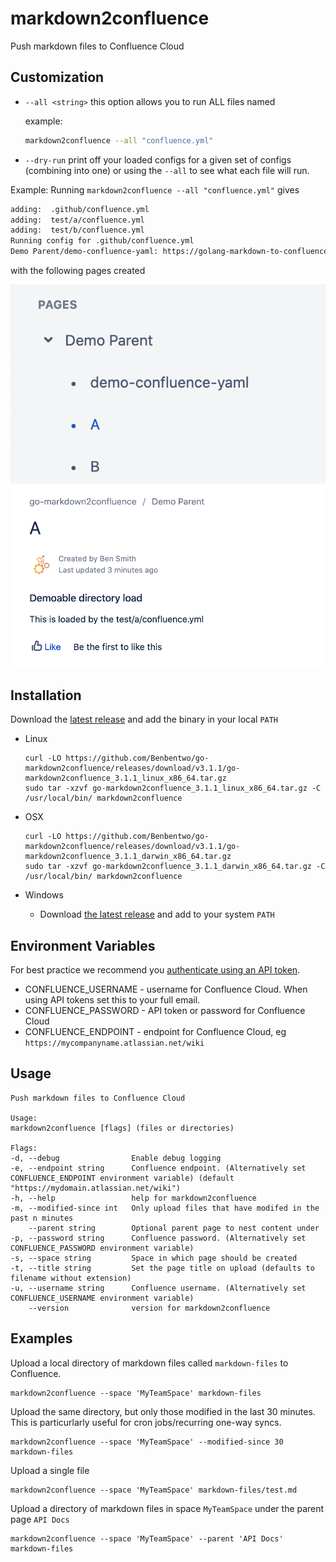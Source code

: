 # markdown2confluence
Push markdown files to Confluence Cloud

## Customization

 - `--all <string>` this option allows you to run ALL files named <string>
 
     example:
     ```bash
    markdown2confluence --all "confluence.yml"
    ```
 - `--dry-run` print off your loaded configs for a given set of configs (combining into one) or using the `--all` to see what each file will run. 
 
 Example:
 Running `markdown2confluence --all "confluence.yml"` 
 gives 
 ```bash
adding:  .github/confluence.yml
adding:  test/a/confluence.yml
adding:  test/b/confluence.yml
Running config for .github/confluence.yml
Demo Parent/demo-confluence-yaml: https://golang-markdown-to-confluence.atlassian.net/wiki/...
```

with the following pages created

![pageDir](./docs/pageDir.png)
![pageCreated](./docs/createdPageA.png)

## Installation

Download the [latest release](https://github.com/Benbentwo/go-markdown2confluence/releases) and add the binary in your local `PATH`

- Linux

      curl -LO https://github.com/Benbentwo/go-markdown2confluence/releases/download/v3.1.1/go-markdown2confluence_3.1.1_linux_x86_64.tar.gz
      sudo tar -xzvf go-markdown2confluence_3.1.1_linux_x86_64.tar.gz -C /usr/local/bin/ markdown2confluence

- OSX

      curl -LO https://github.com/Benbentwo/go-markdown2confluence/releases/download/v3.1.1/go-markdown2confluence_3.1.1_darwin_x86_64.tar.gz
      sudo tar -xzvf go-markdown2confluence_3.1.1_darwin_x86_64.tar.gz -C /usr/local/bin/ markdown2confluence

- Windows
  - Download [the latest release](https://github.com/Benbentwo/go-markdown2confluence/releases/download/v3.1.1/go-markdown2confluence_3.1.1_windows_x86_64.tar.gz) and add to your system `PATH`

## Environment Variables
For best practice we recommend you [authenticate using an API token](https://id.atlassian.com/manage/api-tokens).

- CONFLUENCE_USERNAME - username for Confluence Cloud. When using API tokens set this to your full email.
- CONFLUENCE_PASSWORD - API token or password for Confluence Cloud
- CONFLUENCE_ENDPOINT - endpoint for Confluence Cloud, eg `https://mycompanyname.atlassian.net/wiki`

## Usage

    Push markdown files to Confluence Cloud

    Usage:
    markdown2confluence [flags] (files or directories)

    Flags:
    -d, --debug                Enable debug logging
    -e, --endpoint string      Confluence endpoint. (Alternatively set CONFLUENCE_ENDPOINT environment variable) (default "https://mydomain.atlassian.net/wiki")
    -h, --help                 help for markdown2confluence
    -m, --modified-since int   Only upload files that have modifed in the past n minutes
        --parent string        Optional parent page to nest content under
    -p, --password string      Confluence password. (Alternatively set CONFLUENCE_PASSWORD environment variable)
    -s, --space string         Space in which page should be created
    -t, --title string         Set the page title on upload (defaults to filename without extension)
    -u, --username string      Confluence username. (Alternatively set CONFLUENCE_USERNAME environment variable)
        --version              version for markdown2confluence

## Examples

Upload a local directory of markdown files called `markdown-files` to Confluence.

    markdown2confluence --space 'MyTeamSpace' markdown-files

Upload the same directory, but only those modified in the last 30 minutes. This is particurlarly useful for cron jobs/recurring one-way syncs.

    markdown2confluence --space 'MyTeamSpace' --modified-since 30 markdown-files

Upload a single file

    markdown2confluence --space 'MyTeamSpace' markdown-files/test.md

Upload a directory of markdown files in space `MyTeamSpace` under the parent page `API Docs`

    markdown2confluence --space 'MyTeamSpace' --parent 'API Docs' markdown-files
